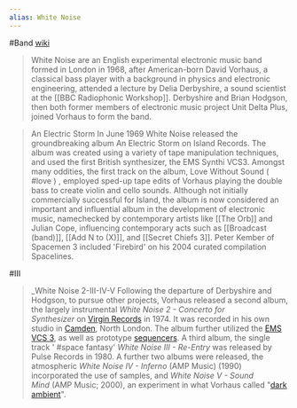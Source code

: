 ```yaml
---
alias: White Noise
---
```

#Band
[wiki](https://en.wikipedia.org/wiki/White_Noise_(band))
> White Noise are an English experimental electronic music band formed in London in 1968, after American-born David Vorhaus, a classical bass player with a background in physics and electronic engineering, attended a lecture by Delia Derbyshire, a sound scientist at the [[BBC Radiophonic Workshop]]. Derbyshire and Brian Hodgson, then both former members of electronic music project Unit Delta Plus, joined Vorhaus to form the band.

>An Electric Storm
In June 1969 White Noise released the groundbreaking album An Electric Storm on Island Records. The album was created using a variety of tape manipulation techniques, and used the first British synthesizer, the EMS Synthi VCS3. Amongst many oddities, the first track on the album, Love Without Sound ( #love ) , employed sped-up tape edits of Vorhaus playing the double bass to create violin and cello sounds. Although not initially commercially successful for Island, the album is now considered an important and influential album in the development of electronic music, namechecked by contemporary artists like [[The Orb]] and Julian Cope, influencing contemporary acts such as [[Broadcast (band)]], [[Add N to (X)]], and [[Secret Chiefs 3]]. Peter Kember of Spacemen 3 included 'Firebird' on his 2004 curated compilation Spacelines.


#III 
> _White Noise 2-III-IV-V 
Following the departure of Derbyshire and Hodgson, to pursue other projects, Vorhaus released a second album, the largely instrumental _White Noise 2 - Concerto for Synthesizer_ on [Virgin Records](https://en.wikipedia.org/wiki/Virgin_Records "Virgin Records") in 1974. It was recorded in his own studio in [Camden](https://en.wikipedia.org/wiki/London_Borough_of_Camden "London Borough of Camden"), North London. The album further utilized the [EMS VCS 3](https://en.wikipedia.org/wiki/EMS_VCS_3 "EMS VCS 3"), as well as prototype [sequencers](https://en.wikipedia.org/wiki/Music_sequencer "Music sequencer"). A third album, the single track ' #space fantasy' _White Noise III - Re-Entry_ was released by Pulse Records in 1980. A further two albums were released, the atmospheric _White Noise IV - Inferno_ (AMP Music) (1990) incorporated the use of samples, and _White Noise V - Sound Mind_ (AMP Music; 2000), an experiment in what Vorhaus called "[dark ambient](https://en.wikipedia.org/wiki/Dark_ambient "Dark ambient")".

